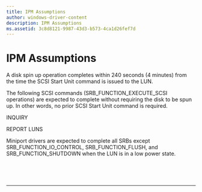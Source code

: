 ```yaml
---
title: IPM Assumptions
author: windows-driver-content
description: IPM Assumptions
ms.assetid: 3c8d8121-9987-43d3-b573-4ca1d26fef7d
---
```


# IPM Assumptions


A disk spin up operation completes within 240 seconds (4 minutes) from the time the SCSI Start Unit command is issued to the LUN.

The following SCSI commands (SRB\_FUNCTION\_EXECUTE\_SCSI operations) are expected to complete without requiring the disk to be spun up. In other words, no prior SCSI Start Unit command is required.

INQUIRY

REPORT LUNS

Miniport drivers are expected to complete all SRBs except SRB\_FUNCTION\_IO\_CONTROL, SRB\_FUNCTION\_FLUSH, and SRB\_FUNCTION\_SHUTDOWN when the LUN is in a low power state.

 

 


--------------------


